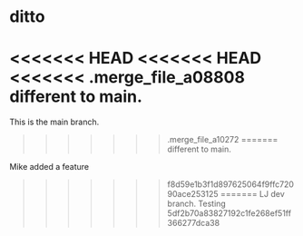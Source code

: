 # ditto

<<<<<<< HEAD
<<<<<<< HEAD
<<<<<<< .merge_file_a08808
different to main.
=======
This is the main branch.
>>>>>>> .merge_file_a10272
=======
different to main.

Mike added a feature
>>>>>>> f8d59e1b3f1d897625064f9ffc72090ace253125
=======
LJ dev branch. Testing
>>>>>>> 5df2b70a83827192c1fe268ef51ff366277dca38
